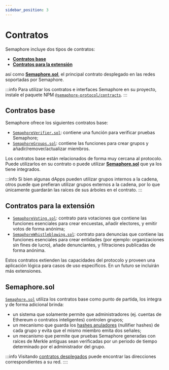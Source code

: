 ```yaml
---
sidebar_position: 3
---
```


# Contratos

Semaphore incluye dos tipos de contratos:

-   [**Contratos base**](/docs/technical-reference/contracts#base-contracts)
-   [**Contratos para la extensión**](/docs/technical-reference/contracts#extension-contracts) 

así como [**Semaphore.sol**](/docs/technical-reference/contracts#semaphoresol), el principal contrato desplegado en las redes soportadas por Semaphore.

:::info
Para utilizar los contratos e interfaces Semaphore en su proyecto, instale el paquete NPM [`@semaphore-protocol/contracts`](https://github.com/semaphore-protocol/semaphore/tree/main/packages/contracts).
:::

## Contratos base

Semaphore ofrece los siguientes contratos base:

-   [`SemaphoreVerifier.sol`](https://github.com/semaphore-protocol/semaphore/blob/main/packages/contracts/base/SemaphoreVerifier.sol): contiene una función para verificar pruebas Semaphore;
-   [`SemaphoreGroups.sol`](https://github.com/semaphore-protocol/semaphore/blob/main/packages/contracts/base/SemaphoreGroups.sol): contiene las funciones para crear grupos y añadir/remover/actualizar miembros.

Los contratos base están relacionados de forma muy cercana al protocolo. 
Puede utilizarlos en su contrato o puede utilizar [**Semaphore.sol**](/docs/technical-reference/contracts#semaphoresol) que ya los tiene integrados. 

:::info
Si bien algunas dApps pueden utilizar grupos internos a la cadena, otros puede que prefieran utilizar grupos externos a la cadena, por lo que únicamente guardarán las raíces de sus árboles en el contrato.
:::

## Contratos para la extensión

-   [`SemaphoreVoting.sol`](https://github.com/semaphore-protocol/semaphore/blob/main/packages/contracts/extensions/SemaphoreVoting.sol): contrato para votaciones que contiene las funciones esenciales para crear encuestas, añadir electores, y emitir votos de forma anónima;
-   [`SemaphoreWhistleblowing.sol`](https://github.com/semaphore-protocol/semaphore/blob/main/packages/contracts/extensions/SemaphoreWhistleblowing.sol): contrato para denuncias que contiene las funciones esenciales para crear entidades (por ejemplo: organizaciones sin fines de lucro), añade denunciantes, y filtraciones publicadas de forma anónima.

Estos contratos extienden las capacidades del protocolo y proveen una aplicación lógica para casos de uso específicos.
En un futuro se incluirán más extensiones. 

## Semaphore.sol

[`Semaphore.sol`](https://github.com/semaphore-protocol/semaphore/blob/main/packages/contracts/Semaphore.sol) utiliza los contratos base como punto de partida, los integra y de forma adicional brinda:

-   un sistema que solamente permite que administradores (ej. cuentas de Ethereum o contratos inteligentes) controlen grupos;
-   un mecanismo que guarda los [hashes anuladores](/docs/technical-reference/circuits#nullifier-hash) (nullifier hashes) de cada grupo y evita que el mismo miembro emita dos señales;
-   un mecanismo que permite que pruebas Semaphore generadas con raíces de Merkle antiguas sean verificadas por un periodo de tiempo determinado por el administrador del grupo.

:::info
Visitando [contratos desplegados](/docs/deployed-contracts) puede encontrar las direcciones correspondientes a su red.
::::
